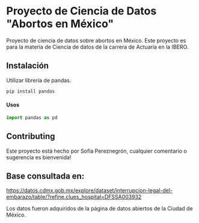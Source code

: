 # Proyecto de Ciencia de Datos "Abortos en México"
Proyecto de ciencia de datos sobre abortos en México.
Este proyecto es para la materia de Ciencia de datos de la carrera de Actuaría en la IBERO.

## Instalación

Utilizar librería de pandas.

```bash
pip install pandas
```

#### Usos

```python
import pandas as pd

```

## Contributing
Este proyecto está hecho por Sofía Pereznegrón, cualquier comentario o sugerencia es bienvenida!



## Base consultada en:
https://datos.cdmx.gob.mx/explore/dataset/interrupcion-legal-del-embarazo/table/?refine.clues_hospital=DFSSA003932

Los datos fueron adquiridos de la página de datos abiertos de la Ciudad de México.
